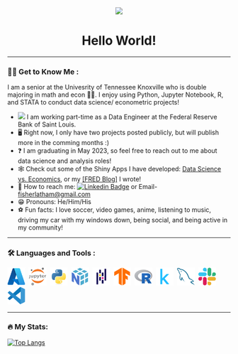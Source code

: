<div align="center">
<img src="https://media.giphy.com/media/vLlpbDafjgHystuJ0a/giphy.gif" width="100"/>
</div>
<h1 align="center">Hello World!</h1>

---

### :man_technologist: Get to Know Me : 
I am a senior at the Univesrity of Tennessee Knoxville who is double majoring in math and econ 👨‍🎓. I enjoy using Python, Jupyter Notebook, R, and STATA to conduct data science/ econometric projects!
- <img src="https://media.giphy.com/media/WUlplcMpOCEmTGBtBW/giphy.gif" width="30"> I am working part-time as a Data Engineer at the Federal Reserve Bank of Saint Louis.
- :desktop_computer: Right now, I only have two projects posted publicly, but will publish more in the comming months :)
- ❓ I am graduating in May 2023, so feel free to reach out to me about data science and analysis roles!
- 🕸️ Check out some of the Shiny Apps I have developed: [Data Science vs. Economics](https://fisher-latham.shinyapps.io/Economics_DataScience_App/), or my [[FRED Blog]](https://fredblog.stlouisfed.org/2022/09/the-housing-market-hotness-index/) I wrote!
- 📩 How to reach me: [![Linkedin Badge](https://img.shields.io/badge/-Fisher-blue?style=flat&logo=Linkedin&logoColor=white)](https://www.linkedin.com/in/flatham/) or Email- fisherlatham@gmail.com 
- 😁 Pronouns: He/Him/His
- ⚽ Fun facts: I love soccer, video games, anime, listening to music, driving my car with my windows down, being social, and being active in my community!

---

### :hammer_and_wrench: Languages and Tools :
<div>
  <img src="https://github.com/devicons/devicon/blob/master/icons/azure/azure-original.svg" title="MySQL"  alt="MySQL" width="40" height="40"/>&nbsp;
  <img src="https://github.com/devicons/devicon/blob/master/icons/jupyter/jupyter-original-wordmark.svg" title="MySQL"  alt="MySQL" width="40" height="40"/>&nbsp;
  <img src="https://github.com/devicons/devicon/blob/master/icons/python/python-original.svg" title="Python"  alt="Python" width="40" height="40"/>&nbsp;
  <img src="https://github.com/devicons/devicon/blob/master/icons/numpy/numpy-original.svg" title="Numpy"  alt="Numpy" width="40" height="40"/>&nbsp;
  <img src="https://github.com/devicons/devicon/blob/master/icons/pandas/pandas-original.svg" title="Pandas"  alt="Pandas" width="40" height="40"/>&nbsp;
  <img src="https://github.com/devicons/devicon/blob/master/icons/tensorflow/tensorflow-original.svg" title="Tensorflow"  alt="Tensorflow" width="40" height="40"/>&nbsp;
   <img src="https://github.com/devicons/devicon/blob/master/icons/r/r-original.svg" title="R"  alt="R" width="40" height="40"/>&nbsp;
  <img src="https://github.com/devicons/devicon/blob/master/icons/kaggle/kaggle-original.svg" title="Kaggle"  alt="Kaggle" width="40" height="40"/>&nbsp;
  <img src="https://github.com/devicons/devicon/blob/master/icons/mysql/mysql-original.svg" title="MySQL"  alt="MySQL" width="40" height="40"/>&nbsp;
  <img src="https://github.com/devicons/devicon/blob/master/icons/slack/slack-original.svg" title="Slack"  alt="Slack" width="40" height="40"/>&nbsp;
  <img src="https://github.com/devicons/devicon/blob/master/icons/vscode/vscode-original.svg" title="VScode"  alt="VScode" width="40" height="40"/>&nbsp;
  
</div>

---

### :fire: My Stats:
[![Top Langs](https://github-readme-stats.vercel.app/api/top-langs/?username=fisherlatham&layout=compact&theme=vision-friendly-dark)](https://github.com/anuraghazra/github-readme-stats)
